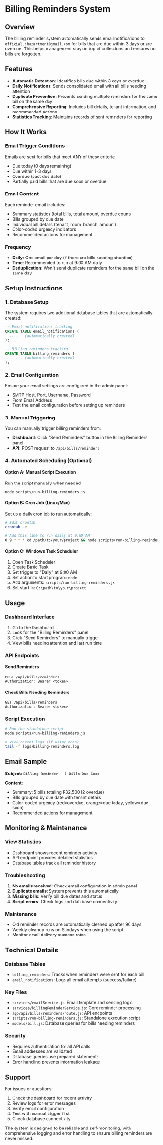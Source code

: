 # Billing Reminders System

## Overview

The billing reminder system automatically sends email notifications to `official.jhapartment@gmail.com` for bills that are due within 3 days or are overdue. This helps management stay on top of collections and ensures no bills are forgotten.

## Features

- **Automatic Detection**: Identifies bills due within 3 days or overdue
- **Daily Notifications**: Sends consolidated email with all bills needing attention
- **Duplicate Prevention**: Prevents sending multiple reminders for the same bill on the same day
- **Comprehensive Reporting**: Includes bill details, tenant information, and recommended actions
- **Statistics Tracking**: Maintains records of sent reminders for reporting

## How It Works

### Email Trigger Conditions
Emails are sent for bills that meet ANY of these criteria:
- Due today (0 days remaining)
- Due within 1-3 days
- Overdue (past due date)
- Partially paid bills that are due soon or overdue

### Email Content
Each reminder email includes:
- Summary statistics (total bills, total amount, overdue count)
- Bills grouped by due date
- Individual bill details (tenant, room, branch, amount)
- Color-coded urgency indicators
- Recommended actions for management

### Frequency
- **Daily**: One email per day (if there are bills needing attention)
- **Time**: Recommended to run at 9:00 AM daily
- **Deduplication**: Won't send duplicate reminders for the same bill on the same day

## Setup Instructions

### 1. Database Setup
The system requires two additional database tables that are automatically created:

```sql
-- Email notifications tracking
CREATE TABLE email_notifications (
  -- ... (automatically created)
);

-- Billing reminders tracking  
CREATE TABLE billing_reminders (
  -- ... (automatically created)
);
```

### 2. Email Configuration
Ensure your email settings are configured in the admin panel:
- SMTP Host, Port, Username, Password
- From Email Address
- Test the email configuration before setting up reminders

### 3. Manual Triggering
You can manually trigger billing reminders from:
- **Dashboard**: Click "Send Reminders" button in the Billing Reminders panel
- **API**: POST request to `/api/bills/reminders`

### 4. Automated Scheduling (Optional)

#### Option A: Manual Script Execution
Run the script manually when needed:
```bash
node scripts/run-billing-reminders.js
```

#### Option B: Cron Job (Linux/Mac)
Set up a daily cron job to run automatically:
```bash
# Edit crontab
crontab -e

# Add this line to run daily at 9:00 AM
0 9 * * * cd /path/to/your/project && node scripts/run-billing-reminders.js >> logs/billing-reminders.log 2>&1
```

#### Option C: Windows Task Scheduler
1. Open Task Scheduler
2. Create Basic Task
3. Set trigger to "Daily" at 9:00 AM
4. Set action to start program: `node`
5. Add arguments: `scripts/run-billing-reminders.js`
6. Set start in: `C:\path\to\your\project`

## Usage

### Dashboard Interface
1. Go to the Dashboard
2. Look for the "Billing Reminders" panel
3. Click "Send Reminders" to manually trigger
4. View bills needing attention and last run time

### API Endpoints

#### Send Reminders
```http
POST /api/bills/reminders
Authorization: Bearer <token>
```

#### Check Bills Needing Reminders
```http
GET /api/bills/reminders
Authorization: Bearer <token>
```

### Script Execution
```bash
# Run the standalone script
node scripts/run-billing-reminders.js

# View recent logs (if using cron)
tail -f logs/billing-reminders.log
```

## Email Sample

**Subject**: `Billing Reminder - 5 Bills Due Soon`

**Content**: 
- Summary: 5 bills totaling ₱32,500 (2 overdue)
- Bills grouped by due date with tenant details
- Color-coded urgency (red=overdue, orange=due today, yellow=due soon)
- Recommended actions for management

## Monitoring & Maintenance

### View Statistics
- Dashboard shows recent reminder activity
- API endpoint provides detailed statistics
- Database tables track all reminder history

### Troubleshooting
1. **No emails received**: Check email configuration in admin panel
2. **Duplicate emails**: System prevents this automatically
3. **Missing bills**: Verify bill due dates and status
4. **Script errors**: Check logs and database connectivity

### Maintenance
- Old reminder records are automatically cleaned up after 90 days
- Weekly cleanup runs on Sundays when using the script
- Monitor email delivery success rates

## Technical Details

### Database Tables
- `billing_reminders`: Tracks when reminders were sent for each bill
- `email_notifications`: Logs all email attempts (success/failure)

### Key Files
- `services/emailService.js`: Email template and sending logic
- `services/billingReminderService.js`: Core reminder processing
- `app/api/bills/reminders/route.js`: API endpoints
- `scripts/run-billing-reminders.js`: Standalone execution script
- `models/bill.js`: Database queries for bills needing reminders

### Security
- Requires authentication for all API calls
- Email addresses are validated
- Database queries use prepared statements
- Error handling prevents information leakage

## Support

For issues or questions:
1. Check the dashboard for recent activity
2. Review logs for error messages
3. Verify email configuration
4. Test with manual trigger first
5. Check database connectivity

The system is designed to be reliable and self-monitoring, with comprehensive logging and error handling to ensure billing reminders are never missed. 